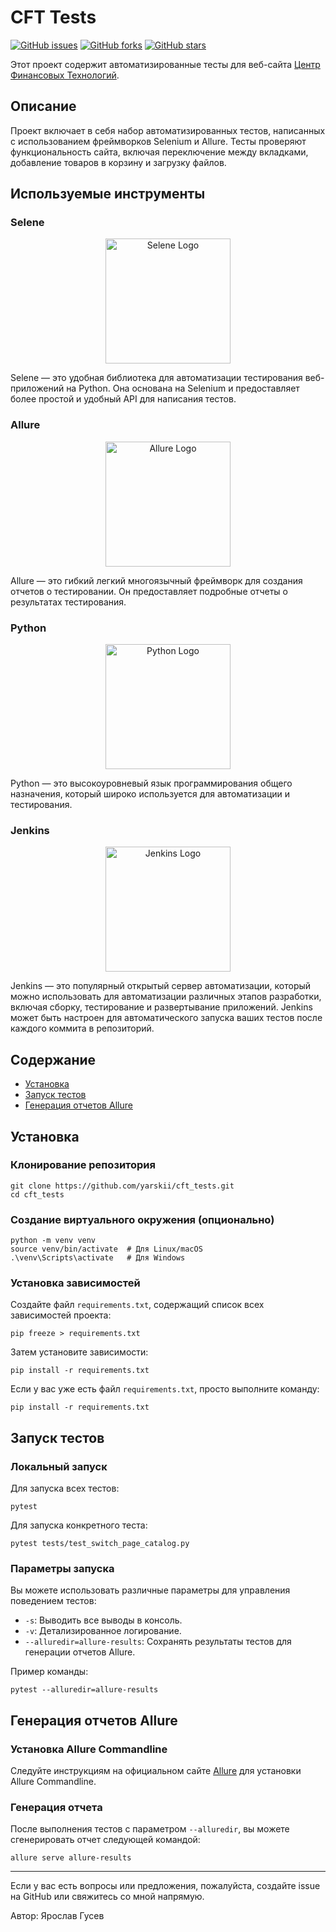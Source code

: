 # CFT Tests

[![GitHub issues](https://img.shields.io/github/issues/yarskii/cft_tests)](https://github.com/yarskii/cft_tests/issues)
[![GitHub forks](https://img.shields.io/github/forks/yarskii/cft_tests)](https://github.com/yarskii/cft_tests/network)
[![GitHub stars](https://img.shields.io/github/stars/yarskii/cft_tests)](https://github.com/yarskii/cft_tests/stargazers)

Этот проект содержит автоматизированные тесты для веб-сайта [Центр Финансовых Технологий](https://www.cft.ru/).

## Описание

Проект включает в себя набор автоматизированных тестов, написанных с использованием фреймворков Selenium и Allure. Тесты проверяют функциональность сайта, включая переключение между вкладками, добавление товаров в корзину и загрузку файлов.

## Используемые инструменты

### Selene

<p align="center">
  <img src="https://raw.githubusercontent.com/yashaka/selene/master/docs/images/selene_logo.png" alt="Selene Logo" width="200" height="200">
</p>

Selene — это удобная библиотека для автоматизации тестирования веб-приложений на Python. Она основана на Selenium и предоставляет более простой и удобный API для написания тестов.

### Allure

<p align="center">
  <img src="https://allurereport.org/assets/images/allure-logo.svg" alt="Allure Logo" width="200" height="200">
</p>

Allure — это гибкий легкий многоязычный фреймворк для создания отчетов о тестировании. Он предоставляет подробные отчеты о результатах тестирования.

### Python

<p align="center">
  <img src="https://upload.wikimedia.org/wikipedia/commons/thumb/c/c3/Python-logo-notext.svg/200px-Python-logo-notext.svg.png" alt="Python Logo" width="200" height="200">
</p>

Python — это высокоуровневый язык программирования общего назначения, который широко используется для автоматизации и тестирования.

### Jenkins

<p align="center">
  <img src="https://www.jenkins.io/images/logos/jenkins/jenkins.png" alt="Jenkins Logo" width="200" height="200">
</p>

Jenkins — это популярный открытый сервер автоматизации, который можно использовать для автоматизации различных этапов разработки, включая сборку, тестирование и развертывание приложений. Jenkins может быть настроен для автоматического запуска ваших тестов после каждого коммита в репозиторий.

## Содержание

- [Установка](#установка)
- [Запуск тестов](#запуск-тестов)
- [Генерация отчетов Allure](#генерация-отчетов-allure)

## Установка

### Клонирование репозитория

    git clone https://github.com/yarskii/cft_tests.git
    cd cft_tests

### Создание виртуального окружения (опционально)

    python -m venv venv
    source venv/bin/activate  # Для Linux/macOS
    .\venv\Scripts\activate   # Для Windows

### Установка зависимостей

Создайте файл `requirements.txt`, содержащий список всех зависимостей проекта:

    pip freeze > requirements.txt

Затем установите зависимости:

    pip install -r requirements.txt


Если у вас уже есть файл `requirements.txt`, просто выполните команду:

    pip install -r requirements.txt

## Запуск тестов

### Локальный запуск

Для запуска всех тестов:

    pytest

Для запуска конкретного теста:

    pytest tests/test_switch_page_catalog.py

### Параметры запуска

Вы можете использовать различные параметры для управления поведением тестов:

- `-s`: Выводить все выводы в консоль.
- `-v`: Детализированное логирование.
- `--alluredir=allure-results`: Сохранять результаты тестов для генерации отчетов Allure.

Пример команды:

    pytest --alluredir=allure-results


## Генерация отчетов Allure

### Установка Allure Commandline

Следуйте инструкциям на официальном сайте [Allure](https://docs.qameta.io/allure/#_installing_a_commandline) для установки Allure Commandline.

### Генерация отчета

После выполнения тестов с параметром `--alluredir`, вы можете сгенерировать отчет следующей командой:

    allure serve allure-results

---

Если у вас есть вопросы или предложения, пожалуйста, создайте issue на GitHub или свяжитесь со мной напрямую.

Автор: Ярослав Гусев